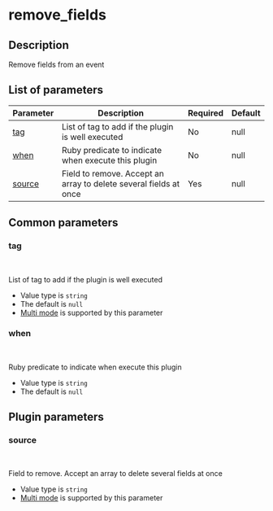 # remove_fields <Badge type='tip' text='community' vertical='top' />

## Description
Remove fields from an event

## List of parameters
| Parameter | Description | Required | Default |
|---|---|---|---|
| [tag](#tag) | List of tag to add if the plugin is well executed | No | null |
| [when](#when) | Ruby predicate to indicate when execute this plugin | No | null |
| [source](#source) | Field to remove. Accept an array to delete several fields at once | Yes | null |

## Common parameters
### tag
<br/>
<Badge type=warning text=optional vertical=bottom />

List of tag to add if the plugin is well executed
- Value type is `string`
- The default is `null`
- [Multi mode](#) is supported by this parameter

### when
<br/>
<Badge type=warning text=optional vertical=bottom />

Ruby predicate to indicate when execute this plugin
- Value type is `string`
- The default is `null`

## Plugin parameters
### source
<br/>
<Badge type=tip text=required vertical=bottom />

Field to remove. Accept an array to delete several fields at once
- Value type is `string`
- [Multi mode](#) is supported by this parameter

